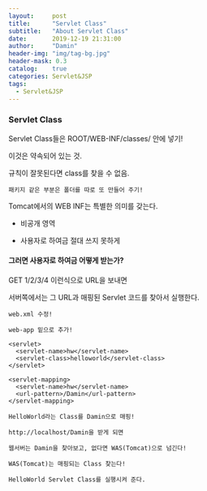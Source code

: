 ```yaml
---
layout:     post
title:      "Servlet Class"
subtitle:   "About Servlet Class"
date:       2019-12-19 21:31:00
author:     "Damin"
header-img: "img/tag-bg.jpg"
header-mask: 0.3
catalog:    true
categories: Servlet&JSP
tags:
  - Servlet&JSP
---
```




### Servlet Class

Servlet Class들은 ROOT/WEB-INF/classes/ 안에 넣기!

이것은 약속되어 있는 것.

규칙이 잘못된다면 class를 찾을 수 없음.

~~~
패키지 같은 부분은 폴더를 따로 또 만들어 주기!
~~~

Tomcat에서의 WEB INF는 특별한 의미를 갖는다.

- 비공개 영역

- 사용자로 하여금 절대 쓰지 못하게

#### 그러면 사용자로 하여금 어떻게 받는가?

GET 1/2/3/4 이런식으로 URL을 보내면

서버쪽에서는 그 URL과 매핑된 Servlet 코드를 찾아서 실행한다.

~~~
web.xml 수정!

web-app 밑으로 추가!

<servlet>
  <servlet-name>hw</servlet-name>
  <servlet-class>helloworld</servlet-class>
</servlet>

<servlet-mapping>
  <servlet-name>hw</servlet-name>
  <url-pattern>/Damin</url-pattern>
</servlet-mapping>

HelloWorld라는 Class를 Damin으로 매핑!

http://localhost/Damin을 받게 되면

웹서버는 Damin을 찾아보고, 없다면 WAS(Tomcat)으로 넘긴다!

WAS(Tomcat)는 매핑되는 Class 찾는다!

HelloWorld Servlet Class를 실행시켜 준다.
~~~
